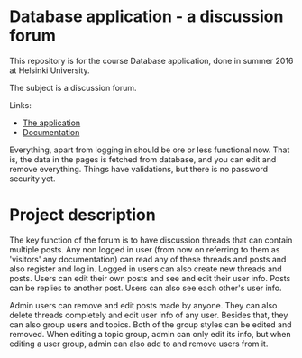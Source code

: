 # Database application - a discussion forum

This repository is for the course Database application, done in summer 2016 at Helsinki University.

The subject is a discussion forum.

Links:

* [The application](http://tuomokar.users.cs.helsinki.fi/tsoha/)
* [Documentation](https://github.com/tuomokar/Tsoha-Bootstrap/tree/master/doc/documentation.pdf)

Everything, apart from logging in should be ore or less functional now. That is, the data in the pages is fetched from database, and you can edit and remove everything. Things have validations, but there is no password security yet.

# Project description

The key function of the forum is to have discussion threads that can contain multiple posts. Any non logged in user (from now on referring to them as 'visitors' any documentation) can read any of these threads and posts and also register and log in. Logged in users can also create new threads and posts. Users can edit their own posts and see and edit their user info. Posts can be replies to another post. Users can also see each other's user info.

Admin users can remove and edit posts made by anyone. They can also delete threads completely and edit user info of any user. Besides that, they can also group users and topics. Both of the group styles can be edited and removed. When editing a topic group, admin can only edit its info, but when editing a user group, admin can also add to and remove users from it.




